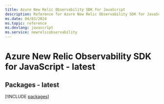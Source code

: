 ```yaml
---
title: Azure New Relic Observability SDK for JavaScript
description: Reference for Azure New Relic Observability SDK for JavaScript
ms.date: 04/03/2024
ms.topic: reference
ms.devlang: javascript
ms.service: newrelicobservability
---
```

# Azure New Relic Observability SDK for JavaScript - latest
## Packages - latest
[!INCLUDE [packages](new-relic-observability-index.md)]